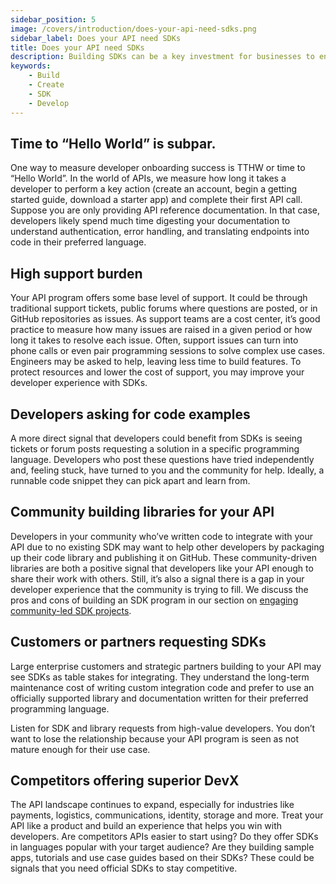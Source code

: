 ```yaml
---
sidebar_position: 5
image: /covers/introduction/does-your-api-need-sdks.png
sidebar_label: Does your API need SDKs
title: Does your API need SDKs
description: Building SDKs can be a key investment for businesses to engage developers & keep them up-to-date with the latest features. Consider API complexity, use cases & target developers before investing.
keywords: 
    - Build
    - Create
    - SDK
    - Develop
---
```


## Time to “Hello World” is subpar.
One way to measure developer onboarding success is TTHW or time to “Hello World”. In the world of APIs, we measure how long it takes a developer to perform a key action (create an account, begin a getting started guide, download a starter app) and complete their first API call. Suppose you are only providing API reference documentation. In that case, developers likely spend much time digesting your documentation to understand authentication, error handling, and translating endpoints into code in their preferred language.

## High support burden
Your API program offers some base level of support. It could be through traditional support tickets, public forums where questions are posted, or in GitHub repositories as issues. As support teams are a cost center, it’s good practice to measure how many issues are raised in a given period or how long it takes to resolve each issue. Often, support issues can turn into phone calls or even pair programming sessions to solve complex use cases. Engineers may be asked to help, leaving less time to build features. To protect resources and lower the cost of support, you may improve your developer experience with SDKs.

## Developers asking for code examples
A more direct signal that developers could benefit from SDKs is seeing tickets or forum posts requesting a solution in a specific programming language. Developers who post these questions have tried independently and, feeling stuck, have turned to you and the community for help. Ideally, a runnable code snippet they can pick apart and learn from.

## Community building libraries for your API
Developers in your community who’ve written code to integrate with your API due to no existing SDK may want to help other developers by packaging up their code library and publishing it on GitHub. These community-driven libraries are both a positive signal that developers like your API enough to share their work with others. Still, it’s also a signal there is a gap in your developer experience that the community is trying to fill. We discuss the pros and cons of building an SDK program in our section on [engaging community-led SDK projects](/ways-to-build-sdks/community-led/).

## Customers or partners requesting SDKs
Large enterprise customers and strategic partners building to your API may see SDKs as table stakes for integrating. They understand the long-term maintenance cost of writing custom integration code and prefer to use an officially supported library and documentation written for  their preferred programming language. 

Listen for SDK and library requests from high-value developers. You don’t want to lose the relationship because your API program is seen as not mature enough for their use case.

## Competitors offering superior DevX
The API landscape continues to expand, especially for industries like payments, logistics, communications, identity, storage and more. Treat your API like a product and build an experience that helps you win with developers. Are competitors APIs easier to start using? Do they offer SDKs in languages popular with your target audience? Are they building sample apps, tutorials and use case guides based on their SDKs?  These could be signals that you need official SDKs to stay competitive.